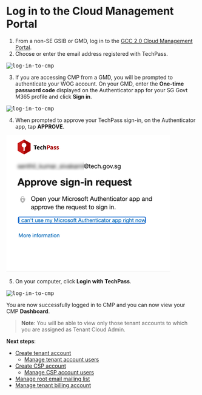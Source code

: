 # Log in to the Cloud Management Portal

1. From a non-SE GSIB or GMD, log in to the [GCC 2.0 Cloud Management Portal](https://cmp.gcc.gov.sg).
2. Choose or enter the email address registered with TechPass.

  <kbd>![log-in-to-cmp](images/choose-techpass-account-test.png ':size=600')</kbd>

3. If you are accessing CMP from a GMD, you will be prompted to authenticate your WOG account. On your GMD, enter the **One-time password code** displayed on the Authenticator app for your SG Govt M365 profile and click **Sign in**.

  <kbd>![log-in-to-cmp](images/otp-wog-account-2.png  ':size=600')</kbd>

4. When prompted to approve your TechPass sign-in, on the Authenticator app, tap **APPROVE**.

  <kbd>![log-in-to-cmp](images/approve-wog-sign-in.png ':size=600')</kbd>

5. On your computer, click **Login with TechPass**.

  <kbd>![log-in-to-cmp](images/gcc-2.0-cmp-log-in.png ':size=600')</kbd>

You are now successfully logged in to CMP and you can now view your CMP **Dashboard**.

> **Note**:
> You will be able to view only those tenant accounts to which you are assigned as Tenant Cloud Admin.


**Next steps**:

- [Create tenant account](create-tenant-account)
  - [Manage tenant account users](manage-additional-tenant-account-users)
- [Create CSP account](create-csp-account)
  - [Manage CSP account users](manage-csp-account-users)
- [Manage root email mailing list](manage-root-email-mailing-list)
- [Manage tenant billing account](manage-tenant-billing-account)
